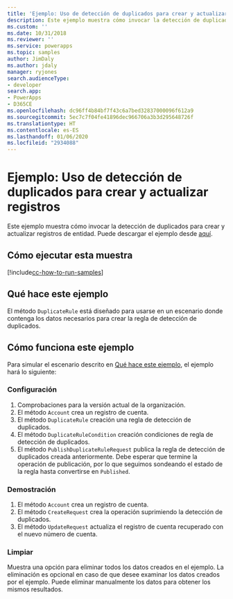 ```yaml
---
title: 'Ejemplo: Uso de detección de duplicados para crear y actualizar registros(Common Data Service) | Microsoft Docs'
description: Este ejemplo muestra cómo invocar la detección de duplicados para crear y actualizar registros de entidad.
ms.custom: ''
ms.date: 10/31/2018
ms.reviewer: ''
ms.service: powerapps
ms.topic: samples
author: JimDaly
ms.author: jdaly
manager: ryjones
search.audienceType:
- developer
search.app:
- PowerApps
- D365CE
ms.openlocfilehash: dc96ff4b84bf7f43c6a7bed32837000096f612a9
ms.sourcegitcommit: 5ec7c7f04fe41896dec966706a3b3d295648726f
ms.translationtype: HT
ms.contentlocale: es-ES
ms.lasthandoff: 01/06/2020
ms.locfileid: "2934088"
---
```

# <a name="sample-use-duplicate-detection-when-creating-and-updating-records"></a>Ejemplo: Uso de detección de duplicados para crear y actualizar registros

<!-- https://docs.microsoft.com/dynamics365/customer-engagement/developer/org-service/sample-use-duplicate-detection-when-creating-and-updating-records -->
 Este ejemplo muestra cómo invocar la detección de duplicados para crear y actualizar registros de entidad. Puede descargar el ejemplo desde [aquí](https://github.com/Microsoft/PowerApps-Samples/tree/master/cds/orgsvc/C%23/UseDuplicatedetectionforCRUD).

## <a name="how-to-run-this-sample"></a>Cómo ejecutar esta muestra

[!include[cc-how-to-run-samples](../../includes/cc-how-to-run-samples.md)]


## <a name="what-this-sample-does"></a>Qué hace este ejemplo

El método `DuplicateRule` está diseñado para usarse en un escenario donde contenga los datos necesarios para crear la regla de detección de duplicados.

## <a name="how-this-sample-works"></a>Cómo funciona este ejemplo

Para simular el escenario descrito en [Qué hace este ejemplo](#what-this-sample-does), el ejemplo hará lo siguiente:

### <a name="setup"></a>Configuración

1. Comprobaciones para la versión actual de la organización.
1. El método `Account` crea un registro de cuenta. 
1. El método `DuplicateRule` creación una regla de detección de duplicados.
1. El método `DuplicateRuleCondition` creación condiciones de regla de detección de duplicados.
1. El método `PublishDuplicateRuleRequest` publica la regla de detección de duplicados creada anteriormente. Debe esperar que termine la operación de publicación, por lo que seguimos sondeando el estado de la regla hasta convertirse en `Published`.

### <a name="demonstrate"></a>Demostración
1. El método `Account` crea un registro de cuenta. 
1. El método `CreateRequest` crea la operación suprimiendo la detección de duplicados.
1. El método `UpdateRequest` actualiza el registro de cuenta recuperado con el nuevo número de cuenta.

### <a name="clean-up"></a>Limpiar

Muestra una opción para eliminar todos los datos creados en el ejemplo. La eliminación es opcional en caso de que desee examinar los datos creados por el ejemplo. Puede eliminar manualmente los datos para obtener los mismos resultados.
